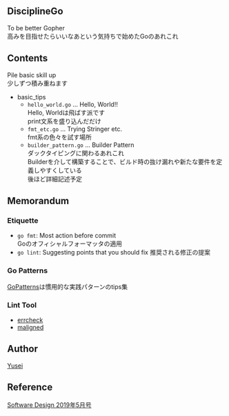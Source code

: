 ## DisciplineGo
To be better Gopher  
高みを目指せたらいいなあという気持ちで始めたGoのあれこれ

## Contents
Pile basic skill up  
少しずつ積み重ねます
- basic_tips
    - `hello_world.go` ... Hello, World!!  
      Hello, Worldは飛ばす派です  
      print文系を盛り込んだだけ
    - `fmt_etc.go` ... Trying Stringer etc.  
    fmt系の色々を試す場所
    - `builder_pattern.go` ... Builder Pattern  
    ダックタイピングに関わるあれこれ  
    Builderを介して構築することで、ビルド時の抜け漏れや新たな要件を定義しやすくしている  
    後ほど詳細記述予定

## Memorandum
### Etiquette
- `go fmt`: Most action before commit  
    Goのオフィシャルフォーマッタの適用
- `go lint`: Suggesting points that you should fix
    推奨される修正の提案

### Go Patterns
[GoPatterns](http://tmrts.com/go-patterns/)は慣用的な実践パターンのtips集

### Lint Tool
- [errcheck](https://github.com/kisielk/errcheck)
- [maligned](https://github.com/mdempsky/maligned)

## Author
[Yusei](https://github.com/index30)

## Reference
[Software Design 2019年5月号](https://gihyo.jp/magazine/SD/archive/2019/201905)